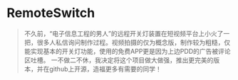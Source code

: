 # RemoteSwitch

> 不久前，“电子信息工程的男人”的远程开关灯装置在短视频平台上小火了一把，很多人私信询问制作过程。视频拍摄的仅为概念版，制作较为粗糙，仅能实现基本的开关灯功能，使用的免费APP更是因为上边PDD的广告被评论区吐槽。
一不做二不休，我决定将这个项目做大做强，推出更完美的版本，并在github上开源，造福更多有需要的同学！

